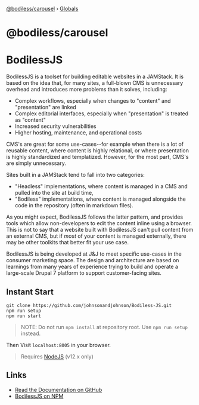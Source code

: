 [@bodiless/carousel](README.md) › [Globals](globals.md)

# @bodiless/carousel

# BodilessJS

BodilessJS is a toolset for building editable websites in a JAMStack. It is based on the idea that, for many sites, a full-blown CMS is unnecessary overhead and introduces more problems than it solves, including:

- Complex workflows, especially when changes to "content" and "presentation" are linked
- Complex editorial interfaces, especially when "presentation" is treated as "content"
- Increased security vulnerabilities
- Higher hosting, maintenance, and operational costs

CMS's are great for some use-cases--for example when there is a lot of reusable content, where content is highly relational, or where presentation is highly standardized and templatized. However, for the most part, CMS's are simply unnecessary.

Sites built in a JAMStack tend to fall into two categories:

- "Headless" implementations, where content is managed in a CMS and pulled into the site at build time,
- "Bodiless" implementations, where content is managed alongside the code in the repository (often in markdown files). 
  
As you might expect, BodilessJS follows the latter pattern, and provides tools which allow non-developers to edit the content inline using a browser. This is not to say that a website built with BodilessJS can't pull content from an external CMS, but if *most* of your content is managed externally, there may be other toolkits that better fit your use case.

BodilessJS is being developed at J&J to meet specific use-cases in the consumer marketing space. The design and architecture are based on learnings from many years of experience trying to build and operate a large-scale Drupal 7 platform to support customer-facing sites.

## Instant Start

```
git clone https://github.com/johnsonandjohnson/Bodiless-JS.git
npm run setup
npm run start
```
> NOTE: Do not run `npm install` at repository root.  Use `npm run setup` instead.

Then Visit `localhost:8005` in your browser.

> Requires [NodeJS](https://nodejs.org/en/download/) (v12.x only)

## Links

- [Read the Documentation on GitHub](https://johnsonandjohnson.github.io/Bodiless-JS)
- [BodilessJS on NPM](https://www.npmjs.com/org/bodiless)
